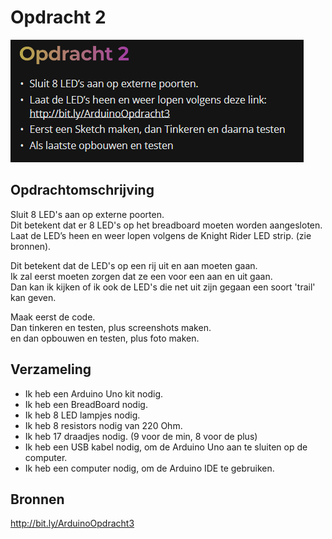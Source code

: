 # Opdracht 2
![img.png](../afbeeldingen/brightspaceopdracht2.png)
## Opdrachtomschrijving
Sluit 8 LED's aan op externe poorten.  
Dit betekent dat er 8 LED's op het breadboard moeten worden aangesloten.  
Laat de LED’s heen en weer lopen volgens de Knight Rider LED strip. (zie bronnen).

Dit betekent dat de LED's op een rij uit en aan moeten gaan.  
Ik zal eerst moeten zorgen dat ze een voor een aan en uit gaan.  
Dan kan ik kijken of ik ook de LED's die net uit zijn gegaan een soort 'trail' kan geven.  

Maak eerst de code.  
Dan tinkeren en testen, plus screenshots maken.  
en dan opbouwen en testen, plus foto maken.
## Verzameling
- Ik heb een Arduino Uno kit nodig.
- Ik heb een BreadBoard nodig.
- Ik heb 8 LED lampjes nodig.
- Ik heb 8 resistors nodig van 220 Ohm.
- Ik heb 17 draadjes nodig. (9 voor de min, 8 voor de plus)
- Ik heb een USB kabel nodig, om de Arduino Uno aan te sluiten op de computer.
- Ik heb een computer nodig, om de Arduino IDE te gebruiken.

## Bronnen
http://bit.ly/ArduinoOpdracht3  
